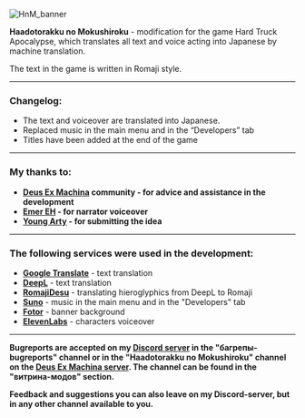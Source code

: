 ![HnM_banner](https://github.com/ksh1vn/HTA_Japanese_autotranslation/assets/60093741/c764d532-634b-43d0-9a2a-f1762ecb3864)

**Haadotorakku no Mokushiroku** - modification for the game Hard Truck Apocalypse, which translates all text and voice acting into Japanese by machine translation.

The text in the game is written in Romaji style.

-----------------

### Changelog:

- The text and voiceover are translated into Japanese.
- Replaced music in the main menu and in the “Developers” tab
- Titles have been added at the end of the game

-----------------

### My thanks to:

- **[Deus Ex Machina](https://discord.gg/PVW57kr) community - for advice and assistance in the development**
- **[Emer EH](https://t.me/emerehhhhh) - for narrator voiceover**
- **[Young Arty](https://www.youtube.com/@YoungArty) - for submitting the idea**

-----------------

### The following services were used in the development:

- **[Google Translate](https://translate.google.com/)** - text translation
- **[DeepL](https://www.deepl.com/translator)** - text translation
- **[RomajiDesu](https://www.romajidesu.com/translator)** - translating hieroglyphics from DeepL to Romaji
- **[Suno](https://suno.com/)** - music in the main menu and in the "Developers" tab
- **[Fotor](https://www.fotor.com/)** - banner background
- **[ElevenLabs](https://elevenlabs.io/app/speech-synthesis)** - characters voiceover

-----------------

**Bugreports are accepted on my [Discord server](https://discord.com/invite/Cd5GanuYud) in the "багрепы-bugreports" channel or in the "Haadotorakku no Mokushiroku" channel on the [Deus Ex Machina server](https://discord.gg/PVW57kr). The channel can be found in the "витрина-модов" section.**

**Feedback and suggestions you can also leave on my Discord-server, but in any other channel available to you.**

